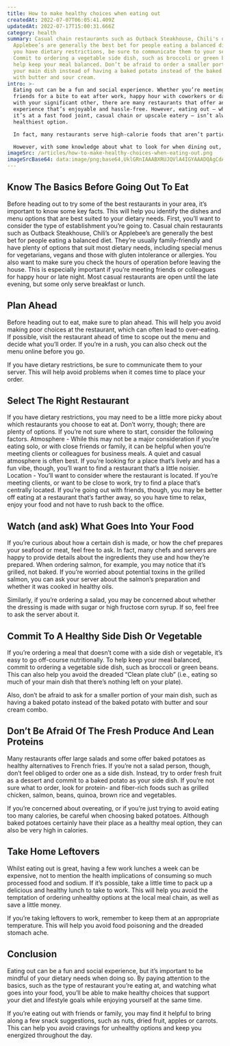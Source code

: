 ```yaml
---
title: How to make healthy choices when eating out
createdAt: 2022-07-07T06:05:41.409Z
updatedAt: 2022-07-17T15:00:31.666Z
category: health
summary: Casual chain restaurants such as Outback Steakhouse, Chili's or
  Applebee’s are generally the best bet for people eating a balanced diet. If
  you have dietary restrictions, be sure to communicate them to your server.
  Commit to ordering a vegetable side dish, such as broccoli or green beans, to
  help keep your meal balanced. Don’t be afraid to order a smaller portion of
  your main dish instead of having a baked potato instead of the baked potato
  with butter and sour cream.
intro: >-
  Eating out can be a fun and social experience. Whether you’re meeting
  friends for a bite to eat after work, happy hour with coworkers or date night
  with your significant other, there are many restaurants that offer an
  experience that’s enjoyable and hassle-free. However, eating out — whether
  it’s at a fast food joint, casual chain or upscale eatery — isn’t always the
  healthiest option.

  In fact, many restaurants serve high-calorie foods that aren’t particularly good for you. The mammoth size of most restaurant portions is also concerning, as it can lead to overeating and unnecessary intake of saturated fats, sodium and added sugars.

  However, with some knowledge about what to look for when dining out, you can make healthy choices that support your diet and lifestyle goals while still enjoying yourself at the same time.
imageSrc: /articles/how-to-make-healthy-choices-when-eating-out.png
imageSrcBase64: data:image/png;base64,UklGRnIAAABXRUJQVlA4IGYAAADQAgCdASoKAAoAAUAmJZQC7DBACIb/Vovo/hnqT9AAAP7+bLrBu7I+660XGGszmNxz/vhMle59/Nr3U0+XiT6slIyW6TMb9s8sUanFrGR2/+g6nPfcALvrbK++dP/1uVRMNVwlwAA=
---
```


## Know The Basics Before Going Out To Eat

Before heading out to try some of the best restaurants in your area, it’s important to know some key facts. This will help you identify the dishes and menu options that are best suited to your dietary needs.
First, you’ll want to consider the type of establishment you’re going to. Casual chain restaurants such as Outback Steakhouse, Chili’s or Applebee’s are generally the best bet for people eating a balanced diet. They’re usually family-friendly and have plenty of options that suit most dietary needs, including special menus for vegetarians, vegans and those with gluten intolerance or allergies.
You also want to make sure you check the hours of operation before leaving the house. This is especially important if you’re meeting friends or colleagues for happy hour or late night. Most casual restaurants are open until the late evening, but some only serve breakfast or lunch.

## Plan Ahead

Before heading out to eat, make sure to plan ahead. This will help you avoid making poor choices at the restaurant, which can often lead to over-eating.
If possible, visit the restaurant ahead of time to scope out the menu and decide what you’ll order. If you’re in a rush, you can also check out the menu online before you go.

If you have dietary restrictions, be sure to communicate them to your server. This will help avoid problems when it comes time to place your order.

## Select The Right Restaurant

If you have dietary restrictions, you may need to be a little more picky about which restaurants you choose to eat at. Don’t worry, though; there are plenty of options. If you’re not sure where to start, consider the following factors. Atmosphere - While this may not be a major consideration if you’re eating solo, or with close friends or family, it can be helpful when you’re meeting clients or colleagues for business meals. A quiet and casual atmosphere is often best. If you’re looking for a place that’s lively and has a fun vibe, though, you’ll want to find a restaurant that’s a little noisier. Location - You’ll want to consider where the restaurant is located. If you’re meeting clients, or want to be close to work, try to find a place that’s centrally located. If you’re going out with friends, though, you may be better off eating at a restaurant that’s farther away, so you have time to relax, enjoy your food and not have to rush back to the office.

## Watch (and ask) What Goes Into Your Food

If you’re curious about how a certain dish is made, or how the chef prepares your seafood or meat, feel free to ask. In fact, many chefs and servers are happy to provide details about the ingredients they use and how they’re prepared.
When ordering salmon, for example, you may notice that it’s grilled, not baked. If you’re worried about potential toxins in the grilled salmon, you can ask your server about the salmon’s preparation and whether it was cooked in healthy oils.

Similarly, if you’re ordering a salad, you may be concerned about whether the dressing is made with sugar or high fructose corn syrup. If so, feel free to ask the server about it.

## Commit To A Healthy Side Dish Or Vegetable

If you’re ordering a meal that doesn’t come with a side dish or vegetable, it’s easy to go off-course nutritionally.
To help keep your meal balanced, commit to ordering a vegetable side dish, such as broccoli or green beans. This can also help you avoid the dreaded “Clean plate club” (i.e., eating so much of your main dish that there’s nothing left on your plate).

Also, don’t be afraid to ask for a smaller portion of your main dish, such as having a baked potato instead of the baked potato with butter and sour cream combo.

## Don’t Be Afraid Of The Fresh Produce And Lean Proteins

Many restaurants offer large salads and some offer baked potatoes as healthy alternatives to French fries. If you’re not a salad person, though, don’t feel obliged to order one as a side dish.
Instead, try to order fresh fruit as a dessert and commit to a baked potato as your side dish. If you’re not sure what to order, look for protein- and fiber-rich foods such as grilled chicken, salmon, beans, quinoa, brown rice and vegetables.

If you’re concerned about overeating, or if you’re just trying to avoid eating too many calories, be careful when choosing baked potatoes. Although baked potatoes certainly have their place as a healthy meal option, they can also be very high in calories.

## Take Home Leftovers

Whilst eating out is great, having a few work lunches a week can be expensive, not to mention the health implications of consuming so much processed food and sodium.
If it’s possible, take a little time to pack up a delicious and healthy lunch to take to work. This will help you avoid the temptation of ordering unhealthy options at the local meal chain, as well as save a little money.

If you’re taking leftovers to work, remember to keep them at an appropriate temperature. This will help you avoid food poisoning and the dreaded stomach ache.

## Conclusion

Eating out can be a fun and social experience, but it’s important to be mindful of your dietary needs when doing so.
By paying attention to the basics, such as the type of restaurant you’re eating at, and watching what goes into your food, you’ll be able to make healthy choices that support your diet and lifestyle goals while enjoying yourself at the same time.

If you’re eating out with friends or family, you may find it helpful to bring along a few snack suggestions, such as nuts, dried fruit, apples or carrots. This can help you avoid cravings for unhealthy options and keep you energized throughout the day.
